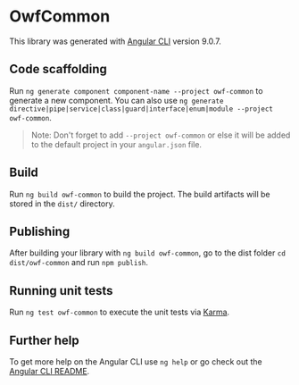 # OwfCommon

This library was generated with [Angular CLI](https://github.com/angular/angular-cli) version 9.0.7.

## Code scaffolding

Run `ng generate component component-name --project owf-common` to generate a new component. You can also use `ng generate directive|pipe|service|class|guard|interface|enum|module --project owf-common`.
> Note: Don't forget to add `--project owf-common` or else it will be added to the default project in your `angular.json` file. 

## Build

Run `ng build owf-common` to build the project. The build artifacts will be stored in the `dist/` directory.

## Publishing

After building your library with `ng build owf-common`, go to the dist folder `cd dist/owf-common` and run `npm publish`.

## Running unit tests

Run `ng test owf-common` to execute the unit tests via [Karma](https://karma-runner.github.io).

## Further help

To get more help on the Angular CLI use `ng help` or go check out the [Angular CLI README](https://github.com/angular/angular-cli/blob/master/README.md).
